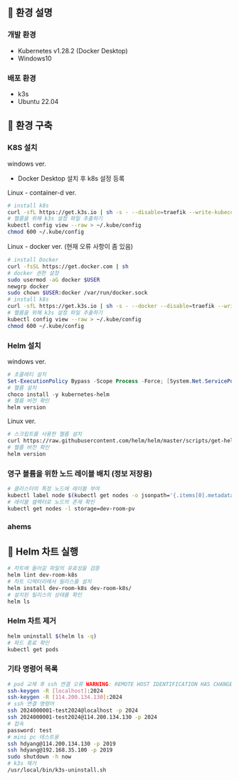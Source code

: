 ## 📃 환경 설명

### 개발 환경

- Kubernetes v1.28.2 (Docker Desktop)  
- Windows10

### 배포 환경

- k3s
- Ubuntu 22.04  

## 🔨 환경 구축

### K8S 설치

windows ver.
- Docker Desktop 설치 후 k8s 설정 등록

Linux - container-d ver.
```bash
# install k8s
curl -sfL https://get.k3s.io | sh -s - --disable=traefik --write-kubeconfig-mode=644
# 헬름을 위해 k3s 설정 파일 추출하기
kubectl config view --raw > ~/.kube/config
chmod 600 ~/.kube/config
```

Linux - docker ver. (현재 오류 사항이 좀 있음)
```bash
# install Docker
curl -fsSL https://get.docker.com | sh
# docker 권한 설정
sudo usermod -aG docker $USER
newgrp docker
sudo chown $USER:docker /var/run/docker.sock
# install k8s
curl -sfL https://get.k3s.io | sh -s - --docker --disable=traefik --write-kubeconfig-mode=644
# 헬름을 위해 k3s 설정 파일 추출하기
kubectl config view --raw > ~/.kube/config
chmod 600 ~/.kube/config
```
### Helm 설치

windows ver.
```powershell
# 초콜레티 설치
Set-ExecutionPolicy Bypass -Scope Process -Force; [System.Net.ServicePointManager]::SecurityProtocol = [System.Net.ServicePointManager]::SecurityProtocol -bor 3072; iex ((New-Object System.Net.WebClient).DownloadString('https://community.chocolatey.org/install.ps1'))
# 헬름 설치
choco install -y kubernetes-helm
# 헬름 버전 확인
helm version
```

Linux ver.
```bash
# 스크립트를 사용한 헬름 설치
curl https://raw.githubusercontent.com/helm/helm/master/scripts/get-helm-3 | bash
# 헬름 버전 확인
helm version
```

### 영구 볼륨을 위한 노드 레이블 배치 (정보 저장용)
```bash
# 클러스터의 특정 노드에 레이블 부여
kubectl label node $(kubectl get nodes -o jsonpath='{.items[0].metadata.name}') storage=dev-room-pv
# 레이블 셀렉터로 노드의 존재 확인
kubectl get nodes -l storage=dev-room-pv
```

### ahems 

## 🚀 Helm 차트 실행
```bash
# 차트에 들어갈 파일의 유효성을 검증
helm lint dev-room-k8s
# 차트 디렉터리에서 릴리스를 설치
helm install dev-room-k8s dev-room-k8s/
# 설치된 릴리스의 상태를 확인
helm ls
```

### Helm 차트 제거
```bash
helm uninstall $(helm ls -q)
# 파드 종료 확인
kubectl get pods
```
### 기타 명령어 목록
```bash
# pod 교체 후 ssh 연결 오류 WARNING: REMOTE HOST IDENTIFICATION HAS CHANGED!
ssh-keygen -R [localhost]:2024
ssh-keygen -R [114.200.134.130]:2024
# ssh 연결 명령어
ssh 2024000001-test2024@localhost -p 2024
ssh 2024000001-test2024@114.200.134.130 -p 2024
# 접속
password: test
# mini pc 테스트용
ssh hdyang@114.200.134.130 -p 2019
ssh hdyang@192.168.35.100 -p 2019
sudo shutdown -h now
# k3s 제거
/usr/local/bin/k3s-uninstall.sh

```
